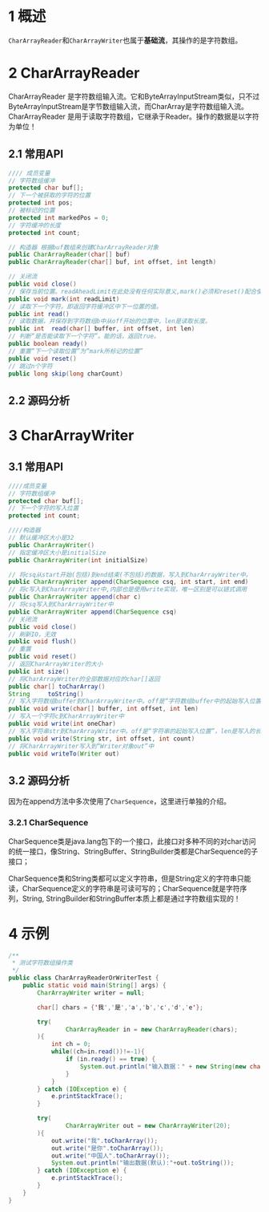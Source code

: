 # 1 概述

`CharArrayReader`和`CharArrayWriter`也属于**基础流**，其操作的是字符数组。



# 2 CharArrayReader

CharArrayReader 是字符数组输入流。它和ByteArrayInputStream类似，只不过ByteArrayInputStream是字节数组输入流，而CharArray是字符数组输入流。CharArrayReader 是用于读取字符数组，它继承于Reader。操作的数据是以字符为单位！

## 2.1 常用API

```java
//// 成员变量
// 字符数组缓冲
protected char buf[];
// 下一个被获取的字符的位置
protected int pos;
// 被标记的位置
protected int markedPos = 0;
// 字符缓冲的长度
protected int count;

// 构造器 根据buf数组来创建CharArrayReader对象
public CharArrayReader(char[] buf)
public CharArrayReader(char[] buf, int offset, int length)

// 关闭流
public void close()
// 保存当前位置。readAheadLimit在此处没有任何实际意义,mark()必须和reset()配合使用才有意义！     
public void mark(int readLimit)
// 读取下一个字符。即返回字符缓冲区中下一位置的值。    
public int read()
// 读取数据，并保存到字符数组b中从off开始的位置中，len是读取长度。    
public int  read(char[] buffer, int offset, int len)
// 判断“是否能读取下一个字符”。能的话，返回true。    
public boolean ready()  
// 重置“下一个读取位置”为“mark所标记的位置”    
public void reset()
// 跳过n个字符    
public long skip(long charCount)
```



## 2.2 源码分析



# 3 CharArrayWriter

## 3.1 常用API

```java
////成员变量
// 字符数组缓冲
protected char buf[];
// 下一个字符的写入位置
protected int count;

////构造器
// 默认缓冲区大小是32
public CharArrayWriter()
// 指定缓冲区大小是initialSize    
public CharArrayWriter(int initialSize)

// 将csq从start开始(包括)到end结束(不包括)的数据，写入到CharArrayWriter中。
public CharArrayWriter append(CharSequence csq, int start, int end)
// 将c写入到CharArrayWriter中,内部也是使用write实现，唯一区别是可以链式调用   
public CharArrayWriter append(char c)
// 将csq写入到CharArrayWriter中    
public CharArrayWriter append(CharSequence csq)
// 关闭流    
public void close()
// 刷新IO，无效    
public void flush()
// 重置    
public void reset()
// 返回CharArrayWriter的大小    
public int size()
// 将CharArrayWriter的全部数据对应的char[]返回    
public char[] toCharArray()
String     toString()
// 写入字符数组buffer到CharArrayWriter中。off是“字符数组buffer中的起始写入位置”，len是写入的长度    
public void write(char[] buffer, int offset, int len)
// 写入一个字符c到CharArrayWriter中    
public void write(int oneChar)
// 写入字符串str到CharArrayWriter中。off是“字符串的起始写入位置”，len是写入的长度   
public void write(String str, int offset, int count)
// 将CharArrayWriter写入到“Writer对象out”中    
public void writeTo(Writer out)
```

## 3.2 源码分析

因为在append方法中多次使用了`CharSequence`，这里进行单独的介绍。

### 3.2.1 CharSequence

CharSequence类是java.lang包下的一个接口，此接口对多种不同的对char访问的统一接口，像String、StringBuffer、StringBuilder类都是CharSequence的子接口；

CharSequence类和String类都可以定义字符串，但是String定义的字符串只能读，CharSequence定义的字符串是可读可写的；CharSequence就是字符序列，String, StringBuilder和StringBuffer本质上都是通过字符数组实现的！

# 4 示例

```java
/**
 * 测试字符数组操作类
 */
public class CharArrayReaderOrWriterTest {
    public static void main(String[] args) {
        CharArrayWriter writer = null;

        char[] chars = {'我','是','a','b','c','d','e'};

        try(
                CharArrayReader in = new CharArrayReader(chars);
        ){
            int ch = 0;
            while((ch=in.read())!=-1){
                if (in.ready() == true) {
                    System.out.println("输入数据：" + new String(new char[]{(char) ch},0,1));
                }
            }
        } catch (IOException e) {
            e.printStackTrace();
        }

        try(
                CharArrayWriter out = new CharArrayWriter(20);
        ){
            out.write("我".toCharArray());
            out.write("是你".toCharArray());
            out.write("中国人".toCharArray());
            System.out.println("输出数据(默认):"+out.toString());
        } catch (IOException e) {
            e.printStackTrace();
        }
    }
}
```

